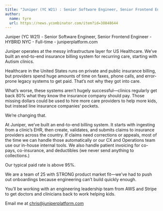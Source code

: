 ```yaml
---
title: "Juniper (YC W21) : Senior Software Engineer, Senior Frontend Engineer"
author:
  name: tyre
  url: https://news.ycombinator.com/item?id=38848644
---
```

Juniper (YC W21) - Senior Software Engineer, Senior Frontend Engineer - HYBRID NYC - Full-time - juniperplatform.com

Juniper operates at the messy infrastructure layer for US Healthcare. We’ve built an end-to-end insurance billing system for recurring care, starting with Autism clinics.

Healthcare in the United States runs on private and public insurance billing, but providers spend huge amounts of time on faxes, phone calls, and error-prone legacy systems to get paid. That’s not why they got into care.

What’s worse, these systems aren’t hugely successful—clinics regularly get back 80% what they know the insurance company should pay. Those missing dollars could be used to hire more care providers to help more kids, but instead line insurance companies’ pockets.

We’re changing that.

At Juniper, we’ve built an end-to-end billing system. It starts with ingesting from a clinic’s EHR, then create, validates, and submits claims to insurance providers across the country. If claims need corrections or appeals, most of the time we can handle those automatically or our CX and Operations team use our in-house internal tools. We also handle patient invoicing for co-pays, co-insurance, and deductibles (we never send anything to collections.)

Our typical paid rate is above 95%.

We are a team of 25 with STRONG product market fit—we’ve had to push out onboardings because engineering can’t build quickly enough.

You’ll be working with an engineering leadership team from AWS and Stripe to get doctors and clinicians back to work helping kids.

Email me at chris@juniperplatform.com
